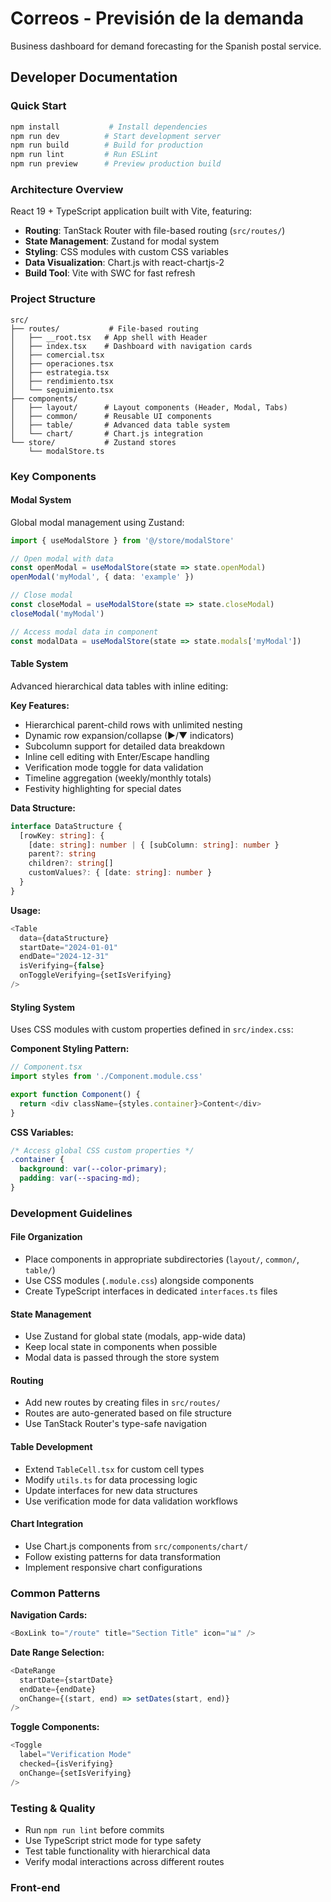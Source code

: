 # Correos - Previsión de la demanda

Business dashboard for demand forecasting for the Spanish postal service.

## Developer Documentation

### Quick Start

```bash
npm install           # Install dependencies
npm run dev          # Start development server
npm run build        # Build for production
npm run lint         # Run ESLint
npm run preview      # Preview production build
```

### Architecture Overview

React 19 + TypeScript application built with Vite, featuring:

- **Routing**: TanStack Router with file-based routing (`src/routes/`)
- **State Management**: Zustand for modal system
- **Styling**: CSS modules with custom CSS variables
- **Data Visualization**: Chart.js with react-chartjs-2
- **Build Tool**: Vite with SWC for fast refresh

### Project Structure

```
src/
├── routes/           # File-based routing
│   ├── __root.tsx   # App shell with Header
│   ├── index.tsx    # Dashboard with navigation cards
│   ├── comercial.tsx
│   ├── operaciones.tsx
│   ├── estrategia.tsx
│   ├── rendimiento.tsx
│   └── seguimiento.tsx
├── components/
│   ├── layout/      # Layout components (Header, Modal, Tabs)
│   ├── common/      # Reusable UI components
│   ├── table/       # Advanced data table system
│   └── chart/       # Chart.js integration
└── store/           # Zustand stores
    └── modalStore.ts
```

### Key Components

#### Modal System

Global modal management using Zustand:

```typescript
import { useModalStore } from '@/store/modalStore'

// Open modal with data
const openModal = useModalStore(state => state.openModal)
openModal('myModal', { data: 'example' })

// Close modal
const closeModal = useModalStore(state => state.closeModal)
closeModal('myModal')

// Access modal data in component
const modalData = useModalStore(state => state.modals['myModal'])
```

#### Table System

Advanced hierarchical data tables with inline editing:

**Key Features:**
- Hierarchical parent-child rows with unlimited nesting
- Dynamic row expansion/collapse (▶/▼ indicators)
- Subcolumn support for detailed data breakdown
- Inline cell editing with Enter/Escape handling
- Verification mode toggle for data validation
- Timeline aggregation (weekly/monthly totals)
- Festivity highlighting for special dates

**Data Structure:**
```typescript
interface DataStructure {
  [rowKey: string]: {
    [date: string]: number | { [subColumn: string]: number }
    parent?: string
    children?: string[]
    customValues?: { [date: string]: number }
  }
}
```

**Usage:**
```typescript
<Table
  data={dataStructure}
  startDate="2024-01-01"
  endDate="2024-12-31"
  isVerifying={false}
  onToggleVerifying={setIsVerifying}
/>
```

#### Styling System

Uses CSS modules with custom properties defined in `src/index.css`:

**Component Styling Pattern:**
```typescript
// Component.tsx
import styles from './Component.module.css'

export function Component() {
  return <div className={styles.container}>Content</div>
}
```

**CSS Variables:**
```css
/* Access global CSS custom properties */
.container {
  background: var(--color-primary);
  padding: var(--spacing-md);
}
```

### Development Guidelines

#### File Organization
- Place components in appropriate subdirectories (`layout/`, `common/`, `table/`)
- Use CSS modules (`.module.css`) alongside components
- Create TypeScript interfaces in dedicated `interfaces.ts` files

#### State Management
- Use Zustand for global state (modals, app-wide data)
- Keep local state in components when possible
- Modal data is passed through the store system

#### Routing
- Add new routes by creating files in `src/routes/`
- Routes are auto-generated based on file structure
- Use TanStack Router's type-safe navigation

#### Table Development
- Extend `TableCell.tsx` for custom cell types
- Modify `utils.ts` for data processing logic
- Update interfaces for new data structures
- Use verification mode for data validation workflows

#### Chart Integration
- Use Chart.js components from `src/components/chart/`
- Follow existing patterns for data transformation
- Implement responsive chart configurations

### Common Patterns

**Navigation Cards:**
```typescript
<BoxLink to="/route" title="Section Title" icon="📊" />
```

**Date Range Selection:**
```typescript
<DateRange
  startDate={startDate}
  endDate={endDate}
  onChange={(start, end) => setDates(start, end)}
/>
```

**Toggle Components:**
```typescript
<Toggle
  label="Verification Mode"
  checked={isVerifying}
  onChange={setIsVerifying}
/>
```

### Testing & Quality

- Run `npm run lint` before commits
- Use TypeScript strict mode for type safety
- Test table functionality with hierarchical data
- Verify modal interactions across different routes

### Front-end
